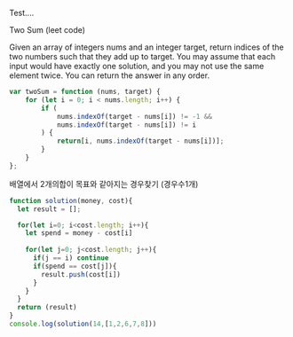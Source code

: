 Test....

Two Sum (leet code)

Given an array of integers nums and an integer target, return indices of the two numbers such that they add up to target. You may assume that each input would have exactly one solution, and you may not use the same element twice. You can return the answer in any order.

```javascript
var twoSum = function (nums, target) {
    for (let i = 0; i < nums.length; i++) {
        if (
            nums.indexOf(target - nums[i]) != -1 &&
            nums.indexOf(target - nums[i]) != i
        ) {
            return[i, nums.indexOf(target - nums[i])];
        }
    }
};
```

배열에서 2개의합이 목표와 같아지는 경우찾기 (경우수1개)
```javascript
function solution(money, cost){
  let result = [];

  for(let i=0; i<cost.length; i++){
    let spend = money - cost[i]
    
    for(let j=0; j<cost.length; j++){
      if(j == i) continue
      if(spend == cost[j]){
        result.push(cost[i])
      }
    }
  }
  return (result)
}
console.log(solution(14,[1,2,6,7,8]))
```

